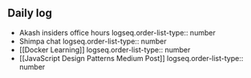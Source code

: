 ## Daily log
- Akash insiders office hours
  logseq.order-list-type:: number
- Shimpa chat
  logseq.order-list-type:: number
- [[Docker Learning]]
  logseq.order-list-type:: number
- [[JavaScript Design Patterns Medium Post]]
  logseq.order-list-type:: number